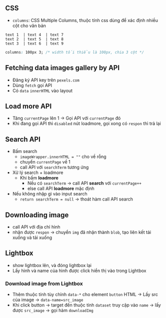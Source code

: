 ## CSS
- `columns`: CSS Multiple Columns, thuộc tính css dùng để xác định nhiều cột cho văn bản

```
text 1  | text 4  | text 7
text 2  | text 5  | text 8
text 3  | text 6  | text 9
```

```css
columns: 100px 3; /* width tối thiểu là 100px, chia 3 cột */
```
## Fetching data images gallery by API
- Đăng ký API key trên `pexels.com`
- Dùng `fetch` gọi API
- Có `data` `innerHTML` vào layout

## Load more API
- Tăng `currentPage` lên 1 -> Gọi API với `currentPage` đó
- Khi đang gọi API thì `disabled` nút loadmore, gọi xong có `respon` thì trả lại

## Search API
- Bấm search
  + `imageWrapper.innerHTML = ""` cho về rỗng
  + chuyển `currentPage` về 1
  + call API với `searchTerm` tương ứng
- Xử lý search + loadmore
  + Khi bấm __loadmore__
    + Nếu có `searchTerm` -> call API __search__ với `currentPage++`
    + else call API __loadmore__ mặc định
- Nếu không nhập gì vào input search
  + `return searchTerm = null` -> thoát hàm call API search

## Downloading image

- call API với địa chỉ hình
- nhận được `respon` -> chuyển `img` đã nhận thành `blob`, tạo liên kết tải xuống và tải xuống

## Lightbox
- show lightbox lên, và đóng lightbox lại
- Lấy hình và name của hình được click hiển thị vào trong Lightbox

### Download image from Lightbox
- Thêm thuộc tính tùy chỉnh `data-*` cho element `button` HTML -> Lấy src của image -> `data-name=src_image`
- Khi click button -> target đến thuộc tính `dataset` truy cập vào `name` -> lấy được `src_image` -> gọi hàm `downloadImg` 
